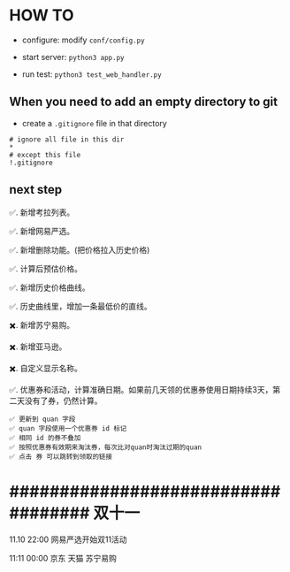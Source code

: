 

# HOW TO

- configure: modify `conf/config.py`

- start server: `python3 app.py`

- run test: `python3 test_web_handler.py`


## When you need to add an empty directory to git

+ create a `.gitignore` file in that directory

```code
# ignore all file in this dir
*
# except this file
!.gitignore

```



## next step


✅. 新增考拉列表。

✅. 新增网易严选。

✅. 新增删除功能。(把价格拉入历史价格)

✅. 计算后预估价格。

✅. 新增历史价格曲线。

✅. 历史曲线里，增加一条最低价的直线。

✖️. 新增苏宁易购。

✖️. 新增亚马逊。

✖️. 自定义显示名称。

✅. 优惠券和活动，计算准确日期。如果前几天领的优惠券使用日期持续3天，第二天没有了券，仍然计算。

    ✅ 更新到 quan 字段
    ✅ quan 字段使用一个优惠券 id 标记
    ✅ 相同 id 的券不叠加
    ✅ 按照优惠券有效期来淘汰券，每次比对quan时淘汰过期的quan
    ✅ 点击 券 可以跳转到领取的链接


# ################################### 双十一 ###################################

11.10 22:00 网易严选开始双11活动

11:11 00:00 京东 天猫 苏宁易购









